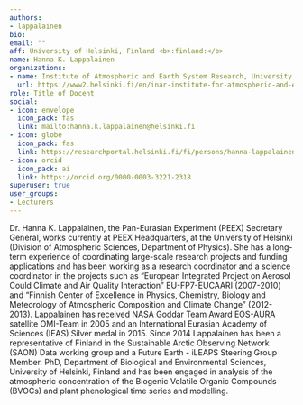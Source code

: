 ```yaml
---
authors:
- lappalainen
bio:
email: ""
aff: University of Helsinki, Finland <b>:finland:</b>
name: Hanna K. Lappalainen
organizations:
- name: Institute of Atmospheric and Earth System Research, University of Helsinki
  url: https://www2.helsinki.fi/en/inar-institute-for-atmospheric-and-earth-system-research
role: Title of Docent
social:
- icon: envelope
  icon_pack: fas
  link: mailto:hanna.k.lappalainen@helsinki.fi
- icon: globe
  icon_pack: fas
  link: https://researchportal.helsinki.fi/fi/persons/hanna-lappalainen
- icon: orcid
  icon_pack: ai
  link: https://orcid.org/0000-0003-3221-2318
superuser: true
user_groups:
- Lecturers
---
```


Dr. Hanna K. Lappalainen, the Pan-Eurasian Experiment (PEEX) Secretary General, works currently at PEEX Headquarters, at the University of Helsinki (Division of Atmospheric Sciences, Department of Physics). She has a long-term experience of coordinating large-scale research projects and funding applications and has been working as a research coordinator and a science coordinator in the projects such as “European Integrated Project on Aerosol Could Climate and Air Quality Interaction” EU-FP7-EUCAARI (2007-2010) and “Finnish Center of Excellence in Physics, Chemistry, Biology and Meteorology of Atmospheric Composition and Climate Change” (2012-2013). Lappalainen has received NASA Goddar Team Award EOS-AURA satellite OMI-Team in 2005 and an International Eurasian Academy of Sciences (IEAS) Silver medal in 2015. Since 2014 Lappalainen has been a representative of Finland in the Sustainable Arctic Observing Network (SAON) Data working group and a Future Earth - iLEAPS Steering Group Member. PhD, Department of Biological and Environmental Sciences, University of Helsinki, Finland and has been engaged in analysis of the atmospheric concentration of the Biogenic Volatile Organic Compounds (BVOCs) and plant phenological time series and modelling.
